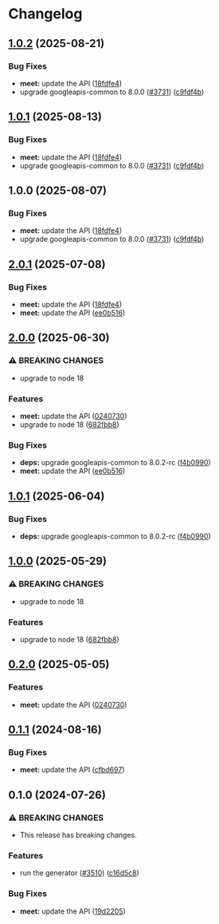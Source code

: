 # Changelog

## [1.0.2](https://github.com/googleapis/google-api-nodejs-client/compare/meet-v1.0.1...meet-v1.0.2) (2025-08-21)


### Bug Fixes

* **meet:** update the API ([18fdfe4](https://github.com/googleapis/google-api-nodejs-client/commit/18fdfe4a8ffb0dd76204146c1a5052c13d6515c6))
* upgrade googleapis-common to 8.0.0  ([#3731](https://github.com/googleapis/google-api-nodejs-client/issues/3731)) ([c9fdf4b](https://github.com/googleapis/google-api-nodejs-client/commit/c9fdf4b34d6c9bcf608eee35dd281d4680be9797))

## [1.0.1](https://github.com/googleapis/google-api-nodejs-client/compare/meet-v1.0.0...meet-v1.0.1) (2025-08-13)


### Bug Fixes

* **meet:** update the API ([18fdfe4](https://github.com/googleapis/google-api-nodejs-client/commit/18fdfe4a8ffb0dd76204146c1a5052c13d6515c6))
* upgrade googleapis-common to 8.0.0  ([#3731](https://github.com/googleapis/google-api-nodejs-client/issues/3731)) ([c9fdf4b](https://github.com/googleapis/google-api-nodejs-client/commit/c9fdf4b34d6c9bcf608eee35dd281d4680be9797))

## 1.0.0 (2025-08-07)


### Bug Fixes

* **meet:** update the API ([18fdfe4](https://github.com/googleapis/google-api-nodejs-client/commit/18fdfe4a8ffb0dd76204146c1a5052c13d6515c6))
* upgrade googleapis-common to 8.0.0  ([#3731](https://github.com/googleapis/google-api-nodejs-client/issues/3731)) ([c9fdf4b](https://github.com/googleapis/google-api-nodejs-client/commit/c9fdf4b34d6c9bcf608eee35dd281d4680be9797))

## [2.0.1](https://github.com/googleapis/google-api-nodejs-client/compare/meet-v2.0.0...meet-v2.0.1) (2025-07-08)


### Bug Fixes

* **meet:** update the API ([18fdfe4](https://github.com/googleapis/google-api-nodejs-client/commit/18fdfe4a8ffb0dd76204146c1a5052c13d6515c6))
* **meet:** update the API ([ee0b516](https://github.com/googleapis/google-api-nodejs-client/commit/ee0b516b7fafa2391ecf4106acf632cac3c78080))

## [2.0.0](https://github.com/googleapis/google-api-nodejs-client/compare/meet-v1.0.1...meet-v2.0.0) (2025-06-30)


### ⚠ BREAKING CHANGES

* upgrade to node 18

### Features

* **meet:** update the API ([0240730](https://github.com/googleapis/google-api-nodejs-client/commit/0240730e88a2256c704b5ea83e14591514da84e4))
* upgrade to node 18 ([682fbb8](https://github.com/googleapis/google-api-nodejs-client/commit/682fbb869189ae92b3e9a194d37d0548af0c1f92))


### Bug Fixes

* **deps:** upgrade googleapis-common to 8.0.2-rc ([f4b0990](https://github.com/googleapis/google-api-nodejs-client/commit/f4b099071040cfbcfe4a2e7d487d45ee93b369e0))
* **meet:** update the API ([ee0b516](https://github.com/googleapis/google-api-nodejs-client/commit/ee0b516b7fafa2391ecf4106acf632cac3c78080))

## [1.0.1](https://github.com/googleapis/google-api-nodejs-client/compare/meet-v1.0.0...meet-v1.0.1) (2025-06-04)


### Bug Fixes

* **deps:** upgrade googleapis-common to 8.0.2-rc ([f4b0990](https://github.com/googleapis/google-api-nodejs-client/commit/f4b099071040cfbcfe4a2e7d487d45ee93b369e0))

## [1.0.0](https://github.com/googleapis/google-api-nodejs-client/compare/meet-v0.2.0...meet-v1.0.0) (2025-05-29)


### ⚠ BREAKING CHANGES

* upgrade to node 18

### Features

* upgrade to node 18 ([682fbb8](https://github.com/googleapis/google-api-nodejs-client/commit/682fbb869189ae92b3e9a194d37d0548af0c1f92))

## [0.2.0](https://github.com/googleapis/google-api-nodejs-client/compare/meet-v0.1.1...meet-v0.2.0) (2025-05-05)


### Features

* **meet:** update the API ([0240730](https://github.com/googleapis/google-api-nodejs-client/commit/0240730e88a2256c704b5ea83e14591514da84e4))

## [0.1.1](https://github.com/googleapis/google-api-nodejs-client/compare/meet-v0.1.0...meet-v0.1.1) (2024-08-16)


### Bug Fixes

* **meet:** update the API ([cfbd697](https://github.com/googleapis/google-api-nodejs-client/commit/cfbd697d7103021d164be3c00cbb5c6ba3373ffc))

## 0.1.0 (2024-07-26)


### ⚠ BREAKING CHANGES

* This release has breaking changes.

### Features

* run the generator ([#3510](https://github.com/googleapis/google-api-nodejs-client/issues/3510)) ([c16d5c8](https://github.com/googleapis/google-api-nodejs-client/commit/c16d5c87fb36b2aa38626fa4f8ff12d25a2385ad))


### Bug Fixes

* **meet:** update the API ([19d2205](https://github.com/googleapis/google-api-nodejs-client/commit/19d2205dcffbabb17ae43c624dfb010f8832f54b))
